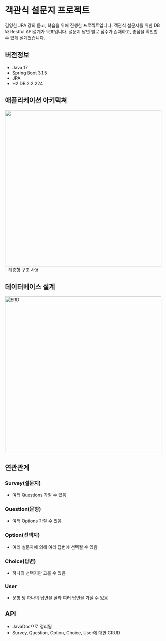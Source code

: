 # 객관식 설문지 프로젝트
김영한 JPA 강의 듣고, 학습을 위해 진행한 프로젝트입니다. 
객관식 설문지를 위한 DB와 Restful API설계가 목표입니다.
설문지 답변 별로 점수가 존재하고, 총점을 확인할 수 있게 설계했습니다. 

## 버전정보
- Java 17
- Spring Boot 3.1.5
- JPA
- H2 DB 2.2.224
## 애플리케이션 아키텍쳐
<img src = "https://github.com/mark1346/survey/assets/54796278/678f2a20-aaf0-45d3-b1f3-55f9ac210241" width="500">
- 계층형 구조 사용

## 데이터베이스 설계
<img src="https://github.com/mark1346/survey/assets/54796278/57b606bb-1390-4133-8da0-6bc1185eb767" alt="ERD" width="500" height="auto">

## 연관관계
### Survey(설문지)

- 여러 Questions 가질 수 있음

### Question(문항)

- 여러 Options 가질 수 있음

### Option(선택지)

- 여러 설문자에 의해 여러 답변에 선택될 수 있음

### Choice(답변)

- 하나의 선택지만 고를 수 있음

### User

- 문항 당 하나의 답변을 골라 여러 답변을 가질 수 있음

## API
- JavaDoc으로 정리됨
- Survey, Question, Option, Choice, User에 대한 CRUD
